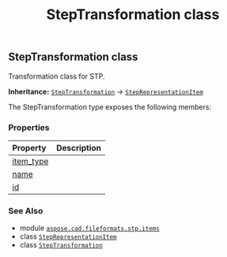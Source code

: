 ﻿---
title: StepTransformation class
second_title: Aspose.CAD for Python via .NET API References
description: 
type: docs
weight: 750
url: /python-net/aspose.cad.fileformats.stp.items/steptransformation/
is_root: false
---

## StepTransformation class

Transformation class for STP.



**Inheritance:** [`StepTransformation`](/cad/python-net/aspose.cad.fileformats.stp.items/steptransformation) → 
[`StepRepresentationItem`](/cad/python-net/aspose.cad.fileformats.stp.items/steprepresentationitem)



The StepTransformation type exposes the following members:

### Properties
| Property | Description |
| :- | :- |
| [item_type](/cad/python-net/aspose.cad.fileformats.stp.items/steptransformation/item_type) |  |
| [name](/cad/python-net/aspose.cad.fileformats.stp.items/steptransformation/name) |  |
| [id](/cad/python-net/aspose.cad.fileformats.stp.items/steptransformation/id) |  |



### See Also
* module [`aspose.cad.fileformats.stp.items`](..)
* class [`StepRepresentationItem`](/cad/python-net/aspose.cad.fileformats.stp.items/steprepresentationitem)
* class [`StepTransformation`](/cad/python-net/aspose.cad.fileformats.stp.items/steptransformation)
